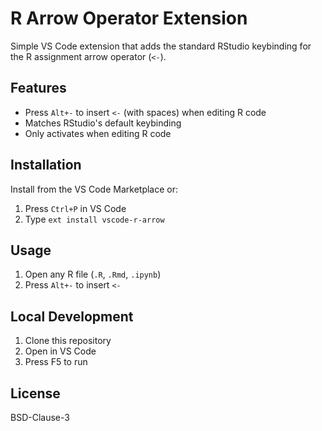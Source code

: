 # R Arrow Operator Extension

Simple VS Code extension that adds the standard RStudio keybinding for the R assignment arrow operator (`<-`).

## Features

- Press `Alt+-` to insert ` <- ` (with spaces) when editing R code
- Matches RStudio's default keybinding
- Only activates when editing R code

## Installation

Install from the VS Code Marketplace or:

1. Press `Ctrl+P` in VS Code
2. Type `ext install vscode-r-arrow`

## Usage

1. Open any R file (`.R`, `.Rmd`, `.ipynb`)
2. Press `Alt+-` to insert ` <- `

## Local Development

1. Clone this repository
2. Open in VS Code
3. Press F5 to run

## License

BSD-Clause-3